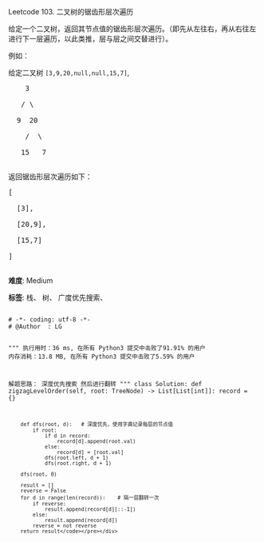 Leetcode 103. 二叉树的锯齿形层次遍历
<p>给定一个二叉树，返回其节点值的锯齿形层次遍历。（即先从左往右，再从右往左进行下一层遍历，以此类推，层与层之间交替进行）。</p>


<p>例如：<br>

给定二叉树&nbsp;<code>[3,9,20,null,null,15,7]</code>,</p>



<pre>    3

   / \

  9  20

    /  \

   15   7

</pre>



<p>返回锯齿形层次遍历如下：</p>



<pre>[

  [3],

  [20,9],

  [15,7]

]

</pre>





 **难度**: Medium



 **标签**: 栈、 树、 广度优先搜索、 





<div class="hcb_wrap">
<pre class="prism undefined-numbers lang-python" data-lang="Python"><code>
# -*- coding: utf-8 -*-
# @Author  : LG

"""
执行用时：36 ms, 在所有 Python3 提交中击败了91.91% 的用户
内存消耗：13.8 MB, 在所有 Python3 提交中击败了5.59% 的用户

解题思路：
    深度优先搜索
    然后进行翻转
"""
class Solution:
    def zigzagLevelOrder(self, root: TreeNode) -> List[List[int]]:
        record = {}

        def dfs(root, d):   # 深度优先，使用字典记录每层的节点值
            if root:
                if d in record:
                    record[d].append(root.val)
                else:
                    record[d] = [root.val]
                dfs(root.left, d + 1)
                dfs(root.right, d + 1)

        dfs(root, 0)

        result = []
        reverse = False
        for d in range(len(record)):    # 隔一层翻转一次
            if reverse:
                result.append(record[d][::-1])
            else:
                result.append(record[d])
            reverse = not reverse
        return result</code></pre></div>
